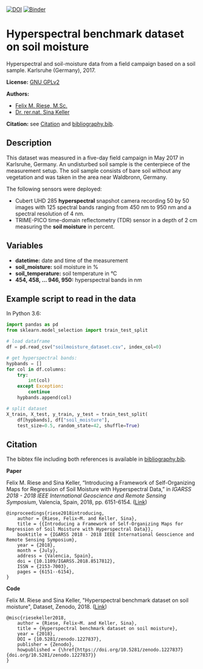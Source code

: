 [![DOI](https://zenodo.org/badge/DOI/10.5281/zenodo.1227836.svg)](https://doi.org/10.5281/zenodo.1227836)
[![Binder](https://mybinder.org/badge_logo.svg)](https://mybinder.org/v2/gh/felixriese/hyperspectral-soilmoisture-dataset/master?filepath=example.ipynb)

# Hyperspectral benchmark dataset on soil moisture

Hyperspectral and soil-moisture data from a field campaign based on a soil sample. Karlsruhe (Germany), 2017.

**License:** [GNU GPLv2](https://www.gnu.org/licenses/gpl-2.0.html)

**Authors:**

- [Felix M. Riese, M.Sc.](mailto:felix.riese@kit.edu)
- [Dr. rer.nat. Sina Keller](mailto:sina.keller@kit.edu)

**Citation:** see [Citation](#citation) and [bibliography.bib](bibliography.bib).


## Description

This dataset was measured in a five-day field campaign in May 2017 in Karlsruhe, Germany. An undisturbed soil sample is the centerpiece of the measurement setup. The soil sample consists of bare soil without any vegetation and was taken in the area near Waldbronn, Germany.

The following sensors were deployed:

- Cubert UHD 285 **hyperspectral** snapshot camera recording 50 by 50 images with 125 spectral bands ranging from 450 nm to 950 nm and a spectral resolution of 4 nm.
- TRIME-PICO time-domain reflectometry (TDR) sensor in a depth of 2 cm measuring the **soil moisture** in percent.

## Variables

- **datetime:** date and time of the measurement
- **soil_moisture:** soil moisture in %
- **soil_temperature:** soil temperature in °C
- **454, 458, … 946, 950:** hyperspectral bands in nm

## Example script to read in the data

In Python 3.6:

```python
import pandas as pd
from sklearn.model_selection import train_test_split

# load dataframe
df = pd.read_csv("soilmoisture_dataset.csv", index_col=0)

# get hyperspectral bands:
hypbands = []
for col in df.columns:
    try:
        int(col)
    except Exception:
        continue
    hypbands.append(col)

# split dataset
X_train, X_test, y_train, y_test = train_test_split(
    df[hypbands], df["soil_moisture"],
    test_size=0.5, random_state=42, shuffle=True)
```

## Citation

The bibtex file including both references is available in [bibliography.bib](bibliography.bib).

**Paper**

Felix M. Riese and Sina Keller, “Introducing a Framework of Self-Organizing Maps for Regression of Soil Moisture with Hyperspectral Data,” in *IGARSS 2018 - 2018 IEEE International Geoscience and Remote Sensing Symposium*, Valencia, Spain, 2018, pp. 6151-6154. ([Link](https://doi.org/10.1109/IGARSS.2018.8517812))

```
@inproceedings{riese2018introducing,
    author = {Riese, Felix~M. and Keller, Sina},
    title = {{Introducing a Framework of Self-Organizing Maps for Regression of Soil Moisture with Hyperspectral Data}},
    booktitle = {IGARSS 2018 - 2018 IEEE International Geoscience and Remote Sensing Symposium},
    year = {2018},
    month = {July},
    address = {Valencia, Spain},
    doi = {10.1109/IGARSS.2018.8517812},
    ISSN = {2153-7003},
    pages = {6151--6154},
}
```

**Code**

Felix M. Riese and Sina Keller, "Hyperspectral benchmark dataset on soil moisture", Dataset, Zenodo, 2018. ([Link](http://doi.org/10.5281/zenodo.1227836))

```
@misc{riesekeller2018,
    author = {Riese, Felix~M. and Keller, Sina},
    title = {Hyperspectral benchmark dataset on soil moisture},
    year = {2018},
    DOI = {10.5281/zenodo.1227837},
    publisher = {Zenodo},
    howpublished = {\href{https://doi.org/10.5281/zenodo.1227837}{doi.org/10.5281/zenodo.1227837}}
}
```

